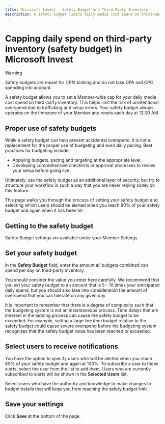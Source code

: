 ```yaml
---
title: Microsoft Invest - Safety Budget and Third-Party Inventory
description: A safety budget limits daily media cost spend on third-party inventory. It can be set to an amount that is 5-10 times your anticipated daily spend. 
---
```


# Capping daily spend on third-party inventory (safety budget) in Microsoft Invest

> [!WARNING]
> Safety budgets are meant for CPM bidding and do not take CPA and CPC spending into account.

A safety budget allows you to set a Member-wide cap for your daily media cost spend on third-party inventory. This helps limit the risk of unintentional overspend due to trafficking and setup errors. Your safety budget always operates on the timezone of your Member and resets each day at 12:00 AM.

## Proper use of safety budgets

While a safety budget can help prevent accidental overspend, it is not a replacement for the proper use of budgeting and even daily pacing. Best practices for budgeting include:

- Applying budgets, pacing and targeting at the appropriate level.
- Developing comprehensive checklists or approval processes to review your setup before going live.

Ultimately, use the safety budget as an additional layer of security, but try to structure your workflow in such a way that you are never relying solely on this feature.

This page walks you through the process of setting your safety budget and selecting which users should be alerted when you reach 80% of your safety budget and again when it has been hit.

## Getting to the safety budget

Safety Budget settings are available under your Member Settings.

## Set your safety budget

In the **Safety Budget** field, enter the amount all budgets combined can spend per day on third-party inventory.

You should consider the value you enter here carefully. We recommend that you set your safety budget to an amount that is 5 - 10 times your anticipated daily spend, but you should also take into consideration the amount of overspend that you can tolerate on any given day.

It is important to remember that there is a degree of complexity such that the budgeting system is not an instantaneous process. Time delays that are inherent in the bidding process can cause the safety budget to be exceeded. For example, setting a large line item budget relative to the safety budget could cause severe overspend before the budgeting system recognizes that the safety budget value has been reached or exceeded.

## Select users to receive notifications

You have the option to specify users who will be alerted when you reach 80% of your safety budget and again at 100%. To subscribe a user to these alerts, select the user from the list to add them. Users who are currently subscribed to alerts will be shown in the **Selected Users** list.

Select users who have the authority and knowledge to make changes to budget details that will keep you from reaching the safety budget limit.

## Save your settings

Click **Save** at the bottom of the page.
